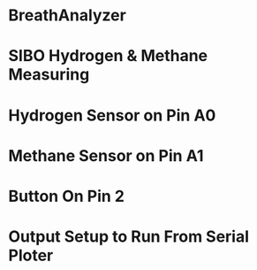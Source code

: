 # BreathAnalyzer
# SIBO Hydrogen & Methane Measuring
# Hydrogen Sensor on Pin A0
# Methane Sensor on Pin A1
# Button On Pin 2
# Output Setup to Run From Serial Ploter

